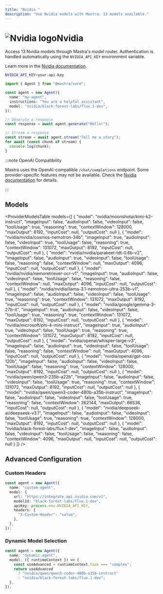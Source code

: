 ```yaml
---
title: "Nvidia "
description: "Use Nvidia models with Mastra. 13 models available."
---
```


# <img src="https://models.dev/logos/nvidia.svg" alt="Nvidia logo" className="inline w-8 h-8 mr-2 align-middle dark:invert dark:brightness-0 dark:contrast-200" />Nvidia

Access 13 Nvidia models through Mastra's model router. Authentication is handled automatically using the `NVIDIA_API_KEY` environment variable.

Learn more in the [Nvidia documentation](https://docs.api.nvidia.com/nim/).

```bash
NVIDIA_API_KEY=your-api-key
```

```typescript
import { Agent } from "@mastra/core";

const agent = new Agent({
  name: "my-agent",
  instructions: "You are a helpful assistant",
  model: "nvidia/black-forest-labs/flux.1-dev",
});

// Generate a response
const response = await agent.generate("Hello!");

// Stream a response
const stream = await agent.stream("Tell me a story");
for await (const chunk of stream) {
  console.log(chunk);
}
```

:::note OpenAI Compatibility

Mastra uses the OpenAI-compatible `/chat/completions` endpoint. Some provider-specific features may not be available. Check the [Nvidia documentation](https://docs.api.nvidia.com/nim/) for details.

:::

## Models

<ProviderModelsTable
models={[
{
"model": "nvidia/moonshotai/kimi-k2-instruct",
"imageInput": false,
"audioInput": false,
"videoInput": false,
"toolUsage": true,
"reasoning": true,
"contextWindow": 128000,
"maxOutput": 8192,
"inputCost": null,
"outputCost": null
},
{
"model": "nvidia/nvidia/cosmos-nemotron-34b",
"imageInput": true,
"audioInput": false,
"videoInput": true,
"toolUsage": false,
"reasoning": true,
"contextWindow": 131072,
"maxOutput": 8192,
"inputCost": null,
"outputCost": null
},
{
"model": "nvidia/nvidia/parakeet-tdt-0.6b-v2",
"imageInput": false,
"audioInput": true,
"videoInput": false,
"toolUsage": false,
"reasoning": false,
"contextWindow": null,
"maxOutput": 4096,
"inputCost": null,
"outputCost": null
},
{
"model": "nvidia/nvidia/nemoretriever-ocr-v1",
"imageInput": true,
"audioInput": false,
"videoInput": false,
"toolUsage": false,
"reasoning": false,
"contextWindow": null,
"maxOutput": 4096,
"inputCost": null,
"outputCost": null
},
{
"model": "nvidia/nvidia/llama-3.1-nemotron-ultra-253b-v1",
"imageInput": false,
"audioInput": false,
"videoInput": false,
"toolUsage": true,
"reasoning": true,
"contextWindow": 131072,
"maxOutput": 8192,
"inputCost": null,
"outputCost": null
},
{
"model": "nvidia/google/gemma-3-27b-it",
"imageInput": true,
"audioInput": false,
"videoInput": false,
"toolUsage": true,
"reasoning": true,
"contextWindow": 131072,
"maxOutput": 8192,
"inputCost": null,
"outputCost": null
},
{
"model": "nvidia/microsoft/phi-4-mini-instruct",
"imageInput": true,
"audioInput": true,
"videoInput": false,
"toolUsage": true,
"reasoning": true,
"contextWindow": 131072,
"maxOutput": 8192,
"inputCost": null,
"outputCost": null
},
{
"model": "nvidia/openai/whisper-large-v3",
"imageInput": false,
"audioInput": true,
"videoInput": false,
"toolUsage": false,
"reasoning": false,
"contextWindow": null,
"maxOutput": 4096,
"inputCost": null,
"outputCost": null
},
{
"model": "nvidia/openai/gpt-oss-120b",
"imageInput": false,
"audioInput": false,
"videoInput": false,
"toolUsage": false,
"reasoning": true,
"contextWindow": 128000,
"maxOutput": 8192,
"inputCost": null,
"outputCost": null
},
{
"model": "nvidia/qwen/qwen3-235b-a22b",
"imageInput": false,
"audioInput": false,
"videoInput": false,
"toolUsage": true,
"reasoning": true,
"contextWindow": 131072,
"maxOutput": 8192,
"inputCost": null,
"outputCost": null
},
{
"model": "nvidia/qwen/qwen3-coder-480b-a35b-instruct",
"imageInput": false,
"audioInput": false,
"videoInput": false,
"toolUsage": true,
"reasoning": false,
"contextWindow": 262144,
"maxOutput": 66536,
"inputCost": null,
"outputCost": null
},
{
"model": "nvidia/deepseek-ai/deepseek-v3.1",
"imageInput": false,
"audioInput": false,
"videoInput": false,
"toolUsage": true,
"reasoning": true,
"contextWindow": 128000,
"maxOutput": 8192,
"inputCost": null,
"outputCost": null
},
{
"model": "nvidia/black-forest-labs/flux.1-dev",
"imageInput": false,
"audioInput": false,
"videoInput": false,
"toolUsage": false,
"reasoning": false,
"contextWindow": 4096,
"maxOutput": null,
"inputCost": null,
"outputCost": null
}
]}
/>

## Advanced Configuration

### Custom Headers

```typescript
const agent = new Agent({
  name: "custom-agent",
  model: {
    url: "https://integrate.api.nvidia.com/v1",
    modelId: "black-forest-labs/flux.1-dev",
    apiKey: process.env.NVIDIA_API_KEY,
    headers: {
      "X-Custom-Header": "value",
    },
  },
});
```

### Dynamic Model Selection

```typescript
const agent = new Agent({
  name: "dynamic-agent",
  model: ({ runtimeContext }) => {
    const useAdvanced = runtimeContext.task === "complex";
    return useAdvanced
      ? "nvidia/qwen/qwen3-coder-480b-a35b-instruct"
      : "nvidia/black-forest-labs/flux.1-dev";
  },
});
```
